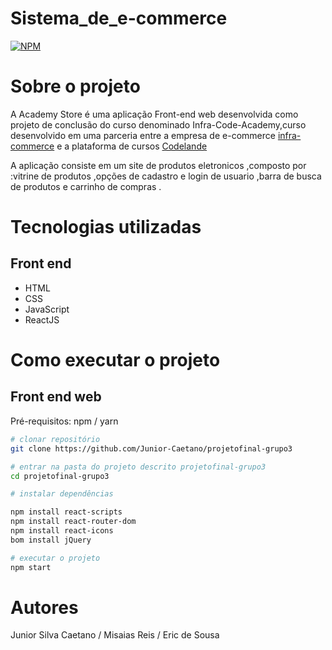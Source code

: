 # Sistema_de_e-commerce

[![NPM](https://img.shields.io/npm/l/react)](https://github.com/Eric-Sousa-Developer/Sistema_de_e-commerce/blob/main/LICENSE) 

# Sobre o projeto

A Academy Store é uma aplicação Front-end web desenvolvida como projeto de conclusão do curso denominado Infra-Code-Academy,curso desenvolvido em uma parceria entre a empresa de e-commerce [infra-commerce](https://www.infracommerce.com.br/) e a plataforma de cursos [Codelande](https://codeland.com.br/) 

A aplicação consiste em um site de produtos eletronicos ,composto por :vitrine de produtos ,opções de cadastro e login de usuario ,barra de busca de produtos e carrinho de compras .

# Tecnologias utilizadas

## Front end

- HTML
- CSS
- JavaScript
- ReactJS
  
# Como executar o projeto

## Front end web
Pré-requisitos: npm / yarn

```bash
# clonar repositório
git clone https://github.com/Junior-Caetano/projetofinal-grupo3

# entrar na pasta do projeto descrito projetofinal-grupo3
cd projetofinal-grupo3

# instalar dependências

npm install react-scripts
npm install react-router-dom
npm install react-icons
bom install jQuery 

# executar o projeto
npm start
```

# Autores

Junior Silva Caetano / Misaias Reis / Eric de Sousa

